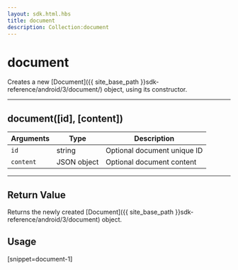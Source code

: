 ```yaml
---
layout: sdk.html.hbs
title: document
description: Collection:document
---
```

  

# document
Creates a new [Document]({{ site_base_path }}sdk-reference/android/3/document/) object, using its constructor.

---

## document([id], [content])

| Arguments | Type | Description |
|-----------|------|-------------|
| ``id`` | string | Optional document unique ID |
| ``content`` | JSON object | Optional document content |

---

## Return Value

Returns the newly created [Document]({{ site_base_path }}sdk-reference/android/3/document) object.

## Usage

[snippet=document-1]
